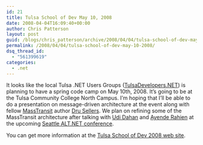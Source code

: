 ```yaml
---
id: 21
title: Tulsa School of Dev May 10, 2008
date: 2008-04-04T16:09:40+00:00
author: Chris Patterson
layout: post
guid: /blogs/chris_patterson/archive/2008/04/04/tulsa-school-of-dev-may-10-2008.aspx
permalink: /2008/04/04/tulsa-school-of-dev-may-10-2008/
dsq_thread_id:
  - "561399619"
categories:
  - .net
---
```

It looks like the local Tulsa .NET Users Groups ([TulsaDevelopers.NET](http://www.tulsadevelopers.net/)) is planning to have a spring code camp on May 10th, 2008. It&#8217;s going to be at the Tulsa Community College North Campus. I&#8217;m hoping that I&#8217;ll be able to do a presentation on message-driven architecture at the event along with fellow [MassTransit](http://code.google.com/p/masstransit/) author [Dru Sellers](http://www.drusellers.com/). We plan on refining some of the MassTransit architecture after talking with [Udi Dahan](http://udidahan.weblogs.us/) and [Ayende Rahien](http://www.ayende.com/) at the upcoming [Seattle ALT.NET conference](http://altdotnet.org/events/seattle).

You can get more information at the [Tulsa School of Dev 2008 web site](http://www.schoolofdev.com/default.aspx).